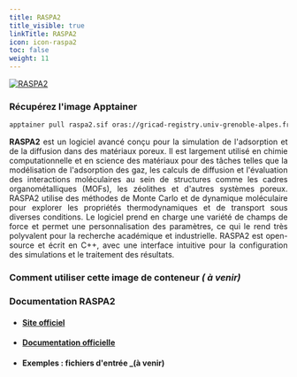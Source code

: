 ```yaml
---
title: RASPA2
title_visible: true
linkTitle: RASPA2
icon: icon-raspa2
toc: false
weight: 11
---
```


<a href="https://github.com/iRASPA/RASPA2" target="_blank">
  <img alt="RASPA2" class="codes-pages-top-logo logo-raspa2"/>
</a>

### Récupérez l'image Apptainer

```bash
apptainer pull raspa2.sif oras://gricad-registry.univ-grenoble-alpes.fr/diamond/apptainer/apptainer-singularity-projects/raspa2.sif:latest
```

<div align="justify">

**RASPA2** est un logiciel avancé conçu pour la simulation de l'adsorption et de la diffusion dans des matériaux poreux. Il est largement utilisé en chimie computationnelle et en science des matériaux pour des tâches telles que la modélisation de l'adsorption des gaz, les calculs de diffusion et l'évaluation des interactions moléculaires au sein de structures comme les cadres organométalliques (MOFs), les zéolithes et d'autres systèmes poreux. RASPA2 utilise des méthodes de Monte Carlo et de dynamique moléculaire pour explorer les propriétés thermodynamiques et de transport sous diverses conditions. Le logiciel prend en charge une variété de champs de force et permet une personnalisation des paramètres, ce qui le rend très polyvalent pour la recherche académique et industrielle. RASPA2 est open-source et écrit en C++, avec une interface intuitive pour la configuration des simulations et le traitement des résultats.

</div>

### Comment utiliser cette image de conteneur _( à venir)_

### Documentation RASPA2

- #### <a href="https://github.com/iRASPA/RASPA2" target="_blank">Site officiel</a>

- #### <a href="https://github.com/iRASPA/RASPA2/tree/master/Docs" target="_blank">Documentation officielle</a>

- #### Exemples : fichiers d'entrée _(à venir)

